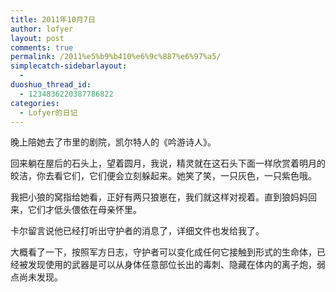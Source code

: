 ```yaml
---
title: 2011年10月7日
author: lofyer
layout: post
comments: true
permalink: /2011%e5%b9%b410%e6%9c%887%e6%97%a5/
simplecatch-sidebarlayout:
  - 
duoshuo_thread_id:
  - 1234836220387786822
categories:
  - Lofyer的日记
---
```

晚上陪她去了市里的剧院，凯尔特人的《吟游诗人》。

回来躺在屋后的石头上，望着圆月，我说，精灵就在这石头下面一样欣赏着明月的皎洁，你去看它们，它们便会立刻躲起来。她笑了笑，一只灰色，一只紫色哦。

我把小狼的窝指给她看，正好有两只狼崽在，我们就这样对视着。直到狼妈妈回来，它们才低头偎依在母亲怀里。

卡尔留言说他已经打听出守护者的消息了，详细文件也发给我了。

大概看了一下，按照军方日志，守护者可以变化成任何它接触到形式的生命体，已经被发现使用的武器是可以从身体任意部位长出的毒刺、隐藏在体内的离子炮，弱点尚未发现。